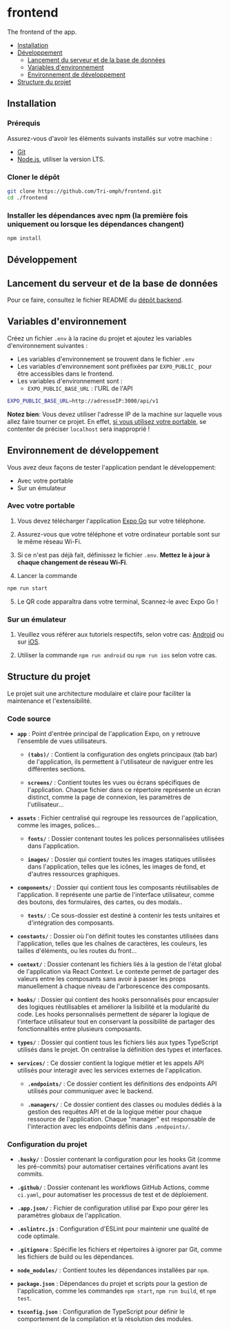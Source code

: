 # frontend
The frontend of the app.

- [Installation](#installation)
- [Développement](#développement)
    - [Lancement du serveur et de la base de données](#lancement-du-serveur-et-de-la-base-de-données)
    - [Variables d'environnement](#variables-denvironnement)
    - [Environnement de développement](#environnement-de-développement)
- [Structure du projet](#structure-du-projet)

## Installation

### Prérequis
Assurez-vous d'avoir les éléments suivants installés sur votre machine :

- [Git](https://git-scm.com/)
- [Node.js](https://nodejs.org/en/download/), utiliser la version LTS.

### Cloner le dépôt

```bash
git clone https://github.com/Tri-omph/frontend.git
cd ./frontend
```

### Installer les dépendances avec npm (la première fois uniquement ou lorsque les dépendances changent)

```bash
npm install
```

## Développement

## Lancement du serveur et de la base de données

Pour ce faire, consultez le fichier README du [dépôt backend](https://github.com/Tri-omph/backend/blob/main/README.md).

## Variables d'environnement

Créez un fichier `.env` à la racine du projet et ajoutez les variables d'environnement suivantes :

- Les variables d'environnement se trouvent dans le fichier `.env`
- Les variables d'environnement sont préfixées par `EXPO_PUBLIC_` pour être accessibles dans le frontend.
- Les variables d'environnement sont :
    - `EXPO_PUBLIC_BASE_URL` : l'URL de l'API

```bash
EXPO_PUBLIC_BASE_URL=http://adresseIP:3000/api/v1
```

**Notez bien**: Vous devez utiliser l'adresse IP de la machine sur laquelle vous allez faire tourner ce projet. En effet, [si vous utilisez votre portable](#avec-votre-portable), se contenter de préciser `localhost` sera inapproprié !


## Environnement de développement

Vous avez deux façons de tester l'application pendant le développement:

- Avec votre portable
- Sur un émulateur

### Avec votre portable

1. Vous devez télécharger l'application [Expo Go](https://play.google.com/store/apps/details?id=host.exp.exponent&hl=fr&pli=1) sur votre téléphone.

2. Assurez-vous que votre téléphone et votre ordinateur portable sont sur le même réseau Wi-Fi.

3. Si ce n'est pas déjà fait, définissez le fichier `.env`. **Mettez le à jour à chaque changement de réseau Wi-Fi**.

4. Lancer la commande
```bash
npm run start
```

5. Le QR code apparaîtra dans votre terminal, Scannez-le avec Expo Go !

### Sur un émulateur

1. Veuillez vous référer aux tutoriels respectifs, selon votre cas:  [Android](https://docs.expo.dev/workflow/android-studio-emulator/) ou sur [iOS](https://docs.expo.dev/workflow/ios-simulator/).

2. Utiliser la commande ```npm run android``` ou ```npm run ios``` selon votre cas.

## Structure du projet
Le projet suit une architecture modulaire et claire pour faciliter la maintenance et l'extensibilité.

### Code source

- **`app`** : Point d'entrée principal de l'application Expo, on y retrouve l'ensemble de vues utilisateurs.
    - **`(tabs)/`** : Contient la configuration des onglets principaux (tab bar) de l'application, ils permettent à l'utilisateur de naviguer entre les différentes sections.

    - **`screens/`** : Contient toutes les vues ou écrans spécifiques de l'application. Chaque fichier dans ce répertoire représente un écran distinct, comme la page de connexion, les paramètres de l'utilisateur...
- **`assets`** : Fichier centralisé qui regroupe les ressources de l'application, comme les images, polices...
    - **`fonts/`** : Dossier contenant toutes les polices personnalisées utilisées dans l'application.

    - **`images/`** : Dossier qui contient toutes les images statiques utilisées dans l'application, telles que les icônes, les images de fond, et d'autres ressources graphiques.

- **`components/`** : Dossier qui contient tous les composants réutilisables de l'application. Il représente une partie de l'interface utilisateur, comme des boutons, des formulaires, des cartes, ou des modals..
    - **`tests/`** : Ce sous-dossier est destiné à contenir les tests unitaires et d'intégration des composants.

- **`constants/`** : Dossier où l'on définit toutes les constantes utilisées dans l'application, telles que les chaînes de caractères, les couleurs, les tailles d'éléments, ou les routes du front...

- **`context/`** : Dossier contenant les fichiers liés à la gestion de l'état global de l'application via React Context. Le contexte permet de partager des valeurs entre les composants sans avoir à passer les props manuellement à chaque niveau de l'arborescence des composants.
- **`hooks/`** : Dossier qui contient des hooks personnalisés pour encapsuler des logiques réutilisables et améliorer la lisibilité et la modularité du code. Les hooks personnalisés permettent de séparer la logique de l'interface utilisateur tout en conservant la possibilité de partager des fonctionnalités entre plusieurs composants. 
- **`types/`** : Dossier qui contient tous les fichiers liés aux types TypeScript utilisés dans le projet. On centralise la définition des types et interfaces.

- **`services/`** : Ce dossier contient la logique métier et les appels API utilisés pour interagir avec les services externes de l'application.

    - **`.endpoints/`** : Ce dossier contient les définitions des endpoints API utilisés pour communiquer avec le backend.

    - **`.managers/`** : Ce dossier contient des classes ou modules dédiés à la gestion des requêtes API et de la logique métier pour chaque ressource de l'application. Chaque "manager" est responsable de l'interaction avec les endpoints définis dans `.endpoints/`.

### Configuration du projet

- **`.husky/`** : Dossier contenant la configuration pour les hooks Git (comme les pré-commits) pour automatiser certaines vérifications avant les commits.
- **`.github/`** : Dossier contenant les workflows GitHub Actions, comme `ci.yaml`, pour automatiser les processus de test et de déploiement.

- **`.app.json/`** : Fichier de configuration utilisé par Expo pour gérer les paramètres globaux de l'application.

- **`.eslintrc.js`** : Configuration d'ESLint pour maintenir une qualité de code optimale.
- **`.gitignore`** : Spécifie les fichiers et répertoires à ignorer par Git, comme les fichiers de build ou les dépendances.
- **`node_modules/`** : Contient toutes les dépendances installées par `npm`.
- **`package.json`** : Dépendances du projet et scripts pour la gestion de l'application, comme les commandes `npm start`, `npm run build`, et `npm test`.
- **`tsconfig.json`** : Configuration de TypeScript pour définir le comportement de la compilation et la résolution des modules.